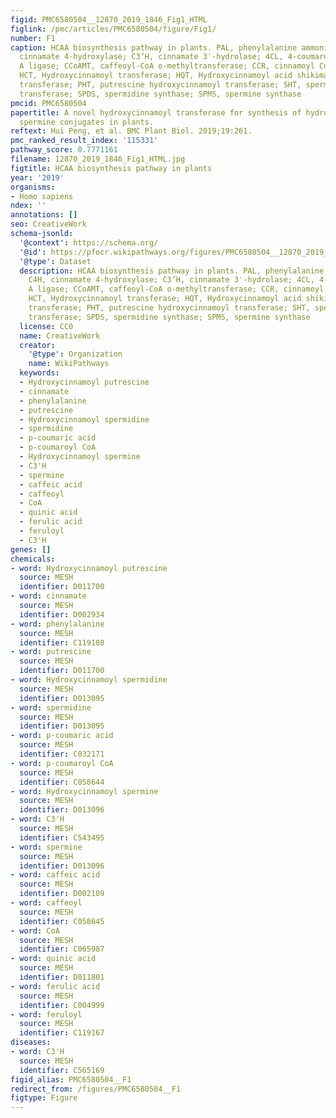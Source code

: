 ```yaml
---
figid: PMC6580504__12870_2019_1846_Fig1_HTML
figlink: /pmc/articles/PMC6580504/figure/Fig1/
number: F1
caption: HCAA biosynthesis pathway in plants. PAL, phenylalanine ammonia lyase; C4H,
  cinnamate 4-hydroxylase; C3’H, cinnamate 3′-hydrolase; 4CL, 4-coumaroyl-coenzyme
  A ligase; CCoAMT, caffeoyl-CoA o-methyltransferase; CCR, cinnamoyl Co-A reductase;
  HCT, Hydroxycinnamoyl transferase; HQT, Hydroxycinnamoyl acid shikimate/quinate
  transferase; PHT, putrescine hydroxycinnamoyl transferase; SHT, spermidine hydroxycinnamoyl
  transferase; SPDS, spermidine synthase; SPMS, spermine synthase
pmcid: PMC6580504
papertitle: A novel hydroxycinnamoyl transferase for synthesis of hydroxycinnamoyl
  spermine conjugates in plants.
reftext: Hui Peng, et al. BMC Plant Biol. 2019;19:261.
pmc_ranked_result_index: '115331'
pathway_score: 0.7771161
filename: 12870_2019_1846_Fig1_HTML.jpg
figtitle: HCAA biosynthesis pathway in plants
year: '2019'
organisms:
- Homo sapiens
ndex: ''
annotations: []
seo: CreativeWork
schema-jsonld:
  '@context': https://schema.org/
  '@id': https://pfocr.wikipathways.org/figures/PMC6580504__12870_2019_1846_Fig1_HTML.html
  '@type': Dataset
  description: HCAA biosynthesis pathway in plants. PAL, phenylalanine ammonia lyase;
    C4H, cinnamate 4-hydroxylase; C3’H, cinnamate 3′-hydrolase; 4CL, 4-coumaroyl-coenzyme
    A ligase; CCoAMT, caffeoyl-CoA o-methyltransferase; CCR, cinnamoyl Co-A reductase;
    HCT, Hydroxycinnamoyl transferase; HQT, Hydroxycinnamoyl acid shikimate/quinate
    transferase; PHT, putrescine hydroxycinnamoyl transferase; SHT, spermidine hydroxycinnamoyl
    transferase; SPDS, spermidine synthase; SPMS, spermine synthase
  license: CC0
  name: CreativeWork
  creator:
    '@type': Organization
    name: WikiPathways
  keywords:
  - Hydroxycinnamoyl putrescine
  - cinnamate
  - phenylalanine
  - putrescine
  - Hydroxycinnamoyl spermidine
  - spermidine
  - p-coumaric acid
  - p-coumaroyl CoA
  - Hydroxycinnamoyl spermine
  - C3'H
  - spermine
  - caffeic acid
  - caffeoyl
  - CoA
  - quinic acid
  - ferulic acid
  - feruloyl
  - C3'H
genes: []
chemicals:
- word: Hydroxycinnamoyl putrescine
  source: MESH
  identifier: D011700
- word: cinnamate
  source: MESH
  identifier: D002934
- word: phenylalanine
  source: MESH
  identifier: C119108
- word: putrescine
  source: MESH
  identifier: D011700
- word: Hydroxycinnamoyl spermidine
  source: MESH
  identifier: D013095
- word: spermidine
  source: MESH
  identifier: D013095
- word: p-coumaric acid
  source: MESH
  identifier: C032171
- word: p-coumaroyl CoA
  source: MESH
  identifier: C058644
- word: Hydroxycinnamoyl spermine
  source: MESH
  identifier: D013096
- word: C3'H
  source: MESH
  identifier: C543495
- word: spermine
  source: MESH
  identifier: D013096
- word: caffeic acid
  source: MESH
  identifier: D002109
- word: caffeoyl
  source: MESH
  identifier: C058645
- word: CoA
  source: MESH
  identifier: C065987
- word: quinic acid
  source: MESH
  identifier: D011801
- word: ferulic acid
  source: MESH
  identifier: C004999
- word: feruloyl
  source: MESH
  identifier: C119167
diseases:
- word: C3'H
  source: MESH
  identifier: C565169
figid_alias: PMC6580504__F1
redirect_from: /figures/PMC6580504__F1
figtype: Figure
---
```

